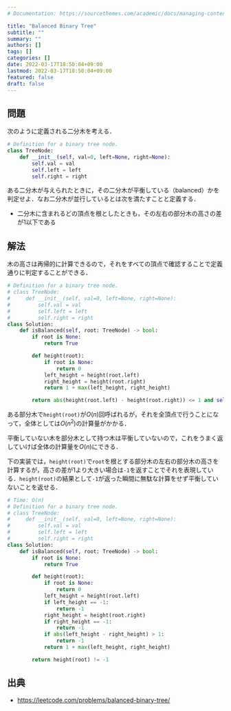 ```yaml
---
# Documentation: https://sourcethemes.com/academic/docs/managing-content/

title: "Balanced Binary Tree"
subtitle: ""
summary: ""
authors: []
tags: []
categories: []
date: 2022-03-17T18:50:04+09:00
lastmod: 2022-03-17T18:50:04+09:00
featured: false
draft: false
---
```


## 問題

次のように定義される二分木を考える．

```python
# Definition for a binary tree node.
class TreeNode:
    def __init__(self, val=0, left=None, right=None):
        self.val = val
        self.left = left
        self.right = right
```

ある二分木が与えられたときに，その二分木が平衡している（balanced）かを判定せよ．なお二分木が並行しているとは次を満たすことと定義する．

- 二分木に含まれるどの頂点を根としたときも，その左右の部分木の高さの差が1以下である

## 解法

木の高さは再帰的に計算できるので，それをすべての頂点で確認することで定義通りに判定することができる．

```python
# Definition for a binary tree node.
# class TreeNode:
#     def __init__(self, val=0, left=None, right=None):
#         self.val = val
#         self.left = left
#         self.right = right
class Solution:
    def isBalanced(self, root: TreeNode) -> bool:
        if root is None:
            return True

        def height(root):
            if root is None:
                return 0
            left_height = height(root.left)
            right_height = height(root.right)
            return 1 + max(left_height, right_height)

        return abs(height(root.left) - height(root.right)) <= 1 and self.isBalanced(root.left) and self.isBalanced(root.right)
```

ある部分木で`height(root)`が$O(n)$回呼ばれるが，それを全頂点で行うことになって，全体としては$O(n^2)$の計算量がかかる．

平衡していない木を部分木として持つ木は平衡していないので，これをうまく返していけば全体の計算量を$O(n)$にできる．

下の実装では，`height(root)`で`root`を根とする部分木の左右の部分木の高さを計算するが，高さの差が1より大きい場合は`-1`を返すことでそれを表現している．`height(root)`の結果として`-1`が返った瞬間に無駄な計算をせず平衡していないことを返せる．

```python
# Time: O(n)
# Definition for a binary tree node.
# class TreeNode:
#     def __init__(self, val=0, left=None, right=None):
#         self.val = val
#         self.left = left
#         self.right = right
class Solution:
    def isBalanced(self, root: TreeNode) -> bool:
        if root is None:
            return True

        def height(root):
            if root is None:
                return 0
            left_height = height(root.left)
            if left_height == -1:
                return -1
            right_height = height(root.right)
            if right_height == -1:
                return -1
            if abs(left_height - right_height) > 1:
                return -1
            return 1 + max(left_height, right_height)

        return height(root) != -1
```

## 出典

- https://leetcode.com/problems/balanced-binary-tree/